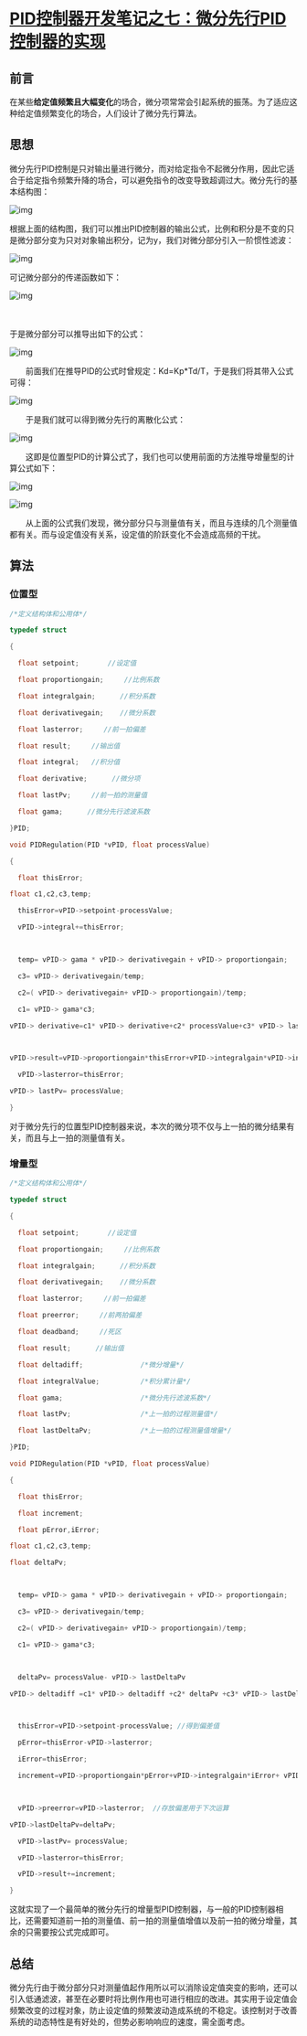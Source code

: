 # [PID控制器开发笔记之七：微分先行PID控制器的实现](https://www.cnblogs.com/foxclever/p/9159677.html)

## 前言

在某些**给定值频繁且大幅变化**的场合，微分项常常会引起系统的振荡。为了适应这种给定值频繁变化的场合，人们设计了微分先行算法。

## 思想

微分先行PID控制是只对输出量进行微分，而对给定指令不起微分作用，因此它适合于给定指令频繁升降的场合，可以避免指令的改变导致超调过大。微分先行的基本结构图：

![img](https://gitee.com/tianzhendong/img/raw/master/images/202203240933383.png)

根据上面的结构图，我们可以推出PID控制器的输出公式，比例和积分是不变的只是微分部分变为只对对象输出积分，记为y，我们对微分部分引入一阶惯性滤波：

![img](https://gitee.com/tianzhendong/img/raw/master/images/202203240933953.png)

可记微分部分的传递函数如下：



![img](https://gitee.com/tianzhendong/img/raw/master/images/202203240938260.png)

　　

于是微分部分可以推导出如下的公式：

 ![img](https://gitee.com/tianzhendong/img/raw/master/images/202203240933016.png)

　　前面我们在推导PID的公式时曾规定：Kd=Kp*Td/T，于是我们将其带入公式可得：

 ![img](https://gitee.com/tianzhendong/img/raw/master/images/202203240934814.png)

　　于是我们就可以得到微分先行的离散化公式：

 ![img](https://gitee.com/tianzhendong/img/raw/master/images/202203240934399.png)

　　这即是位置型PID的计算公式了，我们也可以使用前面的方法推导增量型的计算公式如下：

 ![img](https://gitee.com/tianzhendong/img/raw/master/images/202203240934794.png)

 ![img](https://gitee.com/tianzhendong/img/raw/master/images/202203240934127.png)

　　从上面的公式我们发现，微分部分只与测量值有关，而且与连续的几个测量值都有关。而与设定值没有关系，设定值的阶跃变化不会造成高频的干扰。

## 算法

### 位置型

```c
/*定义结构体和公用体*/

typedef struct

{

  float setpoint;       //设定值

  float proportiongain;     //比例系数

  float integralgain;      //积分系数

  float derivativegain;    //微分系数

  float lasterror;     //前一拍偏差

  float result;     //输出值

  float integral;   //积分值

  float derivative;      //微分项

  float lastPv;     //前一拍的测量值

  float gama;      //微分先行滤波系数

}PID;

void PIDRegulation(PID *vPID, float processValue)

{

  float thisError;

float c1,c2,c3,temp;

  thisError=vPID->setpoint-processValue;

  vPID->integral+=thisError;



  temp= vPID-> gama * vPID-> derivativegain + vPID-> proportiongain;

  c3= vPID-> derivativegain/temp;

  c2=( vPID-> derivativegain+ vPID-> proportiongain)/temp;

  c1= vPID-> gama*c3;

vPID-> derivative=c1* vPID-> derivative+c2* processValue+c3* vPID-> lastPv;



vPID->result=vPID->proportiongain*thisError+vPID->integralgain*vPID->integral+vPID-> derivative;

  vPID->lasterror=thisError;

vPID-> lastPv= processValue;

}
```

对于微分先行的位置型PID控制器来说，本次的微分项不仅与上一拍的微分结果有关，而且与上一拍的测量值有关。

### 增量型

```c
/*定义结构体和公用体*/

typedef struct

{

  float setpoint;       //设定值

  float proportiongain;     //比例系数

  float integralgain;      //积分系数

  float derivativegain;    //微分系数

  float lasterror;     //前一拍偏差

  float preerror;     //前两拍偏差

  float deadband;     //死区

  float result;      //输出值

  float deltadiff;              /*微分增量*/

  float integralValue;          /*积分累计量*/

  float gama;                   /*微分先行滤波系数*/

  float lastPv;                 /*上一拍的过程测量值*/

  float lastDeltaPv;            /*上一拍的过程测量值增量*/

}PID;

void PIDRegulation(PID *vPID, float processValue)

{

  float thisError;

  float increment;

  float pError,iError;

float c1,c2,c3,temp;

float deltaPv;



  temp= vPID-> gama * vPID-> derivativegain + vPID-> proportiongain;

  c3= vPID-> derivativegain/temp;

  c2=( vPID-> derivativegain+ vPID-> proportiongain)/temp;

  c1= vPID-> gama*c3;



  deltaPv= processValue- vPID-> lastDeltaPv

vPID-> deltadiff =c1* vPID-> deltadiff +c2* deltaPv +c3* vPID-> lastDeltaPv;



  thisError=vPID->setpoint-processValue; //得到偏差值

  pError=thisError-vPID->lasterror;

  iError=thisError;

  increment=vPID->proportiongain*pError+vPID->integralgain*iError+ vPID-> deltadiff;   //增量计算



  vPID->preerror=vPID->lasterror;  //存放偏差用于下次运算

vPID->lastDeltaPv=deltaPv;

  vPID->lastPv= processValue;

  vPID->lasterror=thisError;

  vPID->result+=increment;

}
```

这就实现了一个最简单的微分先行的增量型PID控制器，与一般的PID控制器相比，还需要知道前一拍的测量值、前一拍的测量值增值以及前一拍的微分增量，其余的只需要按公式完成即可。

## 总结

微分先行由于微分部分只对测量值起作用所以可以消除设定值突变的影响，还可以引入低通滤波，甚至在必要时将比例作用也可进行相应的改进。其实用于设定值会频繁改变的过程对象，防止设定值的频繁波动造成系统的不稳定。该控制对于改善系统的动态特性是有好处的，但势必影响响应的速度，需全面考虑。